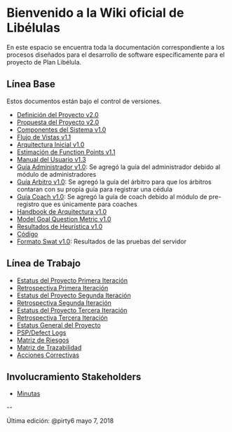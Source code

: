 # Bienvenido a la Wiki oficial de Libélulas
En este espacio se encuentra toda la documentación correspondiente a los procesos diseñados para el desarrollo de software específicamente para el proyecto de Plan Libélula.

## Línea Base
Estos documentos están bajo el control de versiones.

* [Definición del Proyecto v2.0](https://github.com/CaveLabs-1/Libelulas-Wiki/blob/master/Documentacion/Requerimientos/Project%20Definition.pdf)
* [Propuesta del Proyecto v2.0](https://github.com/CaveLabs-1/Libelulas-Wiki/blob/master/Documentacion/Requerimientos/Project%20Proposal.pdf)
* [Componentes del Sistema v1.0](https://github.com/CaveLabs-1/Libelulas-Wiki/blob/master/Documentacion/Arquitectura/Componentes%20del%20Sistema.pdf)
* [Flujo de Vistas v1.1](https://github.com/CaveLabs-1/Libelulas-Wiki/blob/master/Documentacion/Arquitectura/Flujo%20de%20vistas%20y%20Arquitectura%20incial.pdf)
* [Arquitectura Inicial v1.0](https://github.com/CaveLabs-1/Libelulas-Wiki/blob/master/Documentacion/Arquitectura/Definicio%CC%81n%20Arquitectura.pdf)
* [Estimación de Function Points v1.1](https://github.com/CaveLabs-1/Libelulas-Wiki/blob/master/Documentacion/Requerimientos/Calculo%20de%20Estimaciones%20-%20Lib%C3%A9lulas.csv)
* [Manual del Usuario v1.3](https://github.com/CaveLabs-1/Libelulas-Wiki/blob/master/Documentacion/Manuales/Documentaci%C3%B3n%20del%20manual%20de%20usuario.pdf)
* [Guía Administrador v1.0](https://github.com/CaveLabs-1/Libelulas-Wiki/blob/master/Documentacion/Manuales/Gu%C3%ADa%20Administrador.pdf): Se agregó la guía del administrador debido al módulo de administradores
* [Guía Arbitro v1.0](https://github.com/CaveLabs-1/Libelulas-Wiki/blob/master/Documentacion/Manuales/Guia%20Arbitro.pdf): Se agregó la guía del árbitro para que los árbitros contaran con su propia guía para registrar una cédula
* [Guía Coach v1.0](https://github.com/CaveLabs-1/Libelulas-Wiki/blob/master/Documentacion/Manuales/Guia%20Coach.pdf): Se agregó la guía de coach debido al módulo de pre-registro que es únicamente para coaches
* [Handbook de Arquitectura v1.0]()
* [Model Goal Question Metric v1.0](https://github.com/CaveLabs-1/Libelulas-Wiki/blob/master/Documentacion/MA/Modelo%20Goal%20Question%20Metric%20.pdf)
* [Resultados de Heurística v1.0](https://github.com/CaveLabs-1/Libelulas-Wiki/blob/master/Documentacion/Resultados%20Plantilla%20Heur%C3%ADstica.pdf)
* [Código](https://github.com/CaveLabs-1/Libelulas) 
* [Formato Swat v1.0](https://github.com/CaveLabs-1/Libelulas-Wiki/blob/master/Documentacion/Arquitectura/SWATLibelulas.pdf): Resultados de las pruebas del servidor


## Línea de Trabajo
* [Estatus del Proyecto Primera Iteración](https://drive.google.com/open?id=1cq85GxUR_6Kdl3-aUuQ0JdM7rZDlexoZ3Q49vf_-DVo)
* [Retrospectiva Primera Iteración](https://docs.google.com/document/d/1NLfcDtRCwd7vlbX6bG1JerS_44leUWh3pd9NFhVnR08/edit?usp=sharing)
* [Estatus del Proyecto Segunda Iteración](https://drive.google.com/open?id=1yKRF1-2ZvgOv7J7lH26KyEQ1dxmtQoauc_gidgge7kg)
* [Retrospectiva Segunda Iteración](https://docs.google.com/document/d/1V64Ep4vqqZPecgjbHLw2Rp2Pm88Pa0QksRfsJSc1cEU/edit?usp=sharing)
* [Estatus del Proyecto Tercera Iteración](https://drive.google.com/open?id=18ygRVnVzYDOj-eribAQ1cHe1-eDvA0RqkpM8KQHk1nc)
* [Retrospectiva Tercera Iteración](https://drive.google.com/open?id=16aHUYlPSZvUSNRVR9FWJRlkvO4Y8UsVYv5iuj3K6ig4)
* [Estatus General del Proyecto](https://drive.google.com/open?id=12csrW0TXHzyct444HJx5a1TktiZ2k4J5M9ZK93M35ds)
* [PSP/Defect Logs](https://cavelabs.herokuapp.com/proyectos/detalle_proyecto/2)
* [Matriz de Riesgos](https://drive.google.com/open?id=1ev_RyfGZwFNkQqEiWgrYpNtW5CWqthURi739BOJG2i8)
* [Matriz de Trazabilidad](https://docs.google.com/spreadsheets/d/1sVbjxCKYRaNkVFU2mdSC-WND2WeqSws-qR55mtN2M3Y/edit?usp=sharing)
* [Acciones Correctivas](https://docs.google.com/spreadsheets/d/1DaRz_D8_JhGLSut2Y7QcmOamFRB-T78RJvB1TqYvw4g/edit?usp=sharing)

## Involucramiento Stakeholders
* [Minutas](https://github.com/CaveLabs-1/Libelulas-Wiki/tree/master/Minutas)


--

Última edición: @pirty6 mayo 7, 2018
